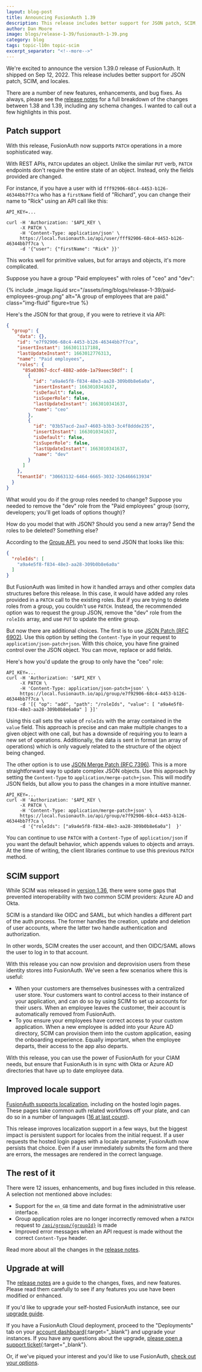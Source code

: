 ```yaml
---
layout: blog-post
title: Announcing FusionAuth 1.39
description: This release includes better support for JSON patch, SCIM, and locales, as well as bug fixes.
author: Dan Moore
image: blogs/release-1-39/fusionauth-1-39.png
category: blog
tags: topic-l10n topic-scim
excerpt_separator: "<!--more-->"
---
```


We're excited to announce the version 1.39.0 release of FusionAuth. It shipped on Sep 12, 2022. This release includes better support for JSON patch, SCIM, and locales.

<!--more-->

There are a number of new features, enhancements, and bug fixes. As always, please see the [release notes](/docs/v1/tech/release-notes#version-1-39-0) for a full breakdown of the changes between 1.38 and 1.39, including any schema changes. I wanted to call out a few highlights in this post.

## Patch support

With this release, FusionAuth now supports `PATCH` operations in a more sophisticated way.

With REST APIs, `PATCH` updates an object. Unlike the similar `PUT` verb, `PATCH` endpoints don't require the entire state of an object. Instead, only the fields provided are changed.

For instance, if you have a user with id `fff92906-68c4-4453-b126-46344bb7f7ca` who has a `firstName` field of "Richard", you can change their name to "Rick" using an API call like this:

```
API_KEY=...

curl -H 'Authorization: '$API_KEY \
     -X PATCH \
     -H 'Content-Type: application/json' \
     https://local.fusionauth.io/api/user/fff92906-68c4-4453-b126-46344bb7f7ca \
     -d '{"user": {"firstName": "Rick" }}'
```

This works well for primitive values, but for arrays and objects, it's more complicated.

Suppose you have a group "Paid employees" with roles of "ceo" and "dev":

{% include _image.liquid src="/assets/img/blogs/release-1-39/paid-employees-group.png" alt="A group of employees that are paid." class="img-fluid" figure=true %}

Here's the JSON for that group, if you were to retrieve it via API:

```json
{
  "group": {
    "data": {},
    "id": "e7f92906-68c4-4453-b126-46344bb7f7ca",
    "insertInstant": 1663011117188,
    "lastUpdateInstant": 1663012776313,
    "name": "Paid employees",
    "roles": {
      "85a03867-dccf-4882-adde-1a79aeec50df": [
        {
          "id": "a9a4e5f8-f834-48e3-aa28-309b0b8e6a0a",
          "insertInstant": 1663010341637,
          "isDefault": false,
          "isSuperRole": false,
          "lastUpdateInstant": 1663010341637,
          "name": "ceo"
        },
        {
          "id": "03b57acd-2aa7-4603-b3b3-3c4f8ddde235",
          "insertInstant": 1663010341637,
          "isDefault": false,
          "isSuperRole": false,
          "lastUpdateInstant": 1663010341637,
          "name": "dev"
        }
      ]
    },
    "tenantId": "30663132-6464-6665-3032-326466613934"
  }
}
```

What would you do if the group roles needed to change? Suppose you needed to remove the "dev" role from the "Paid employees" group (sorry, developers; you'll get loads of options though)?

How do you model that with JSON? Should you send a new array? Send the roles to be deleted? Something else? 

According to the [Group API](/docs/v1/tech/apis/groups#update-a-group), you need to send JSON that looks like this:

```json
{
  "roleIds": [
    "a9a4e5f8-f834-48e3-aa28-309b0b8e6a0a"
  ]
}
```

But FusionAuth was limited in how it handled arrays and other complex data structures before this release. In this case, it would have added any roles provided in a `PATCH` call to the existing roles. But if you are trying to delete roles from a group, you couldn't use `PATCH`. Instead, the recommended option was to request the group JSON, remove the "dev" role from the `roleIds` array, and use `PUT` to update the entire group. 

But now there are additional choices. The first is to use [JSON Patch (RFC 6902)](https://www.rfc-editor.org/rfc/rfc6902). Use this option by setting the `Content-Type` in your request to `application/json-patch+json`. With this choice, you have fine grained control over the JSON object. You can move, replace or add fields.

Here's how you'd update the group to only have the "ceo" role:

```
API_KEY=...
curl -H 'Authorization: '$API_KEY \
     -X PATCH \
     -H 'Content-Type: application/json-patch+json' \
     https://local.fusionauth.io/api/group/e7f92906-68c4-4453-b126-46344bb7f7ca \
     -d '[{ "op": "add", "path": "/roleIds", "value": [ "a9a4e5f8-f834-48e3-aa28-309b0b8e6a0a" ] }]'
```

Using this call sets the value of `roleIds` with the array contained in the `value` field. This approach is precise and can make multiple changes to a given object with one call, but has a downside of requiring you to learn a new set of operations. Additionally, the data is sent in format (an array of operations) which is only vaguely related to the structure of the object being changed.

The other option is to use [JSON Merge Patch (RFC 7396)](https://www.rfc-editor.org/rfc/rfc7396). This is a more straightforward way to update complex JSON objects. Use this approach by setting the `Content-Type` to `application/merge-patch+json`. This will modify JSON fields, but allow you to pass the changes in a more intuitive manner.

```
API_KEY=...
curl -H 'Authorization: '$API_KEY \
     -X PATCH \
     -H 'Content-Type: application/merge-patch+json' \
     https://local.fusionauth.io/api/group/e7f92906-68c4-4453-b126-46344bb7f7ca \
     -d '{"roleIds": ["a9a4e5f8-f834-48e3-aa28-309b0b8e6a0a"]  }'
```

You can continue to use `PATCH` with a `Content-Type` of `application/json` if you want the default behavior, which appends values to objects and arrays. At the time of writing, the client libraries continue to use this previous `PATCH` method.

## SCIM support

While SCIM was released in [version 1.36](/blog/2022/04/15/announcing-fusionauth-1-36), there were some gaps that prevented interoperability with two common SCIM providers: Azure AD and Okta.

SCIM is a standard like OIDC and SAML, but which handles a different part of the auth process. The former handles the creation, update and deletion of user accounts, where the latter two handle authentication and authorization.

In other words, SCIM creates the user account, and then OIDC/SAML allows the user to log in to that account.

With this release you can now provision and deprovision users from these identity stores into FusionAuth. We've seen a few scenarios where this is useful:

* When your customers are themselves businesses with a centralized user store. Your customers want to control access to their instance of your application, and can do so by using SCIM to set up accounts for their users. When an employee leaves the customer, their account is automatically removed from FusionAuth.
* To you ensure your employees have correct access to your custom application. When a new employee is added into your Azure AD directory, SCIM can provision them into the custom application, easing the onboarding experience. Equally important, when the employee departs, their access to the app also departs.

With this release, you can use the power of FusionAuth for your CIAM needs, but ensure that FusionAuth is in sync with Okta or Azure AD directories that have up to date employee data.

## Improved locale support

[FusionAuth supports localization](/docs/v1/tech/core-concepts/localization-and-internationalization), including on the hosted login pages. These pages take common auth related workflows off your plate, and can do so in a number of languages ([16 at last count](https://github.com/FusionAuth/fusionauth-localization/)).

This release improves localization support in a few ways, but the biggest impact is persistent support for locales from the initial request. If a user requests the hosted login pages with a locale parameter, FusionAuth now persists that choice. Even if a user immediately submits the form and there are errors, the messages are rendered in the correct language.

## The rest of it

There were 12 issues, enhancements, and bug fixes included in this release. A selection not mentioned above includes:

* Support for the `en_GB` time and date format in the administrative user interface.
* Group application roles are no longer incorrectly removed when a `PATCH` request to [`/api/group/{groupId}`](/docs/v1/tech/apis/groups#update-a-group) is made
* Improved error messages when an API request is made without the correct `Content-Type` header.

Read more about all the changes in the [release notes](/docs/v1/tech/release-notes#version-1-39-0).

## Upgrade at will

The [release notes](/docs/v1/tech/release-notes#version-1-39-0) are a guide to the changes, fixes, and new features. Please read them carefully to see if any features you use have been modified or enhanced.

If you'd like to upgrade your self-hosted FusionAuth instance, see our [upgrade guide](/docs/v1/tech/admin-guide/upgrade). 

If you have a FusionAuth Cloud deployment, proceed to the "Deployments" tab on your [account dashboard](https://account.fusionauth.io/account/deployment/){:target="_blank"} and upgrade your instances. If you have any questions about the upgrade, [please open a support ticket](https://account.fusionauth.io/account/support/){:target="_blank"}.

Or, if we've piqued your interest and you'd like to use FusionAuth, [check out your options](/pricing).
